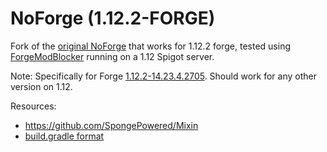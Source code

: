 # NoForge (1.12.2-FORGE)

Fork of the [original NoForge](https://git.liquidbounce.net/CCBlueX/NoForge) that
works for 1.12.2 forge, tested using [ForgeModBlocker](https://www.spigotmc.org/resources/forgemodblocker.45220) running
on a 1.12 Spigot server.

Note: Specifically for Forge [1.12.2-14.23.4.2705](https://files.minecraftforge.net). 
Should work for any other version on 1.12.

Resources:
- https://github.com/SpongePowered/Mixin
- [build.gradle format](https://github.com/Choonster-Minecraft-Mods/TestMod3/blob/97c54505d9b62ea8b3a19c37d9ceb55f209eb2b1/build.gradle#L55-L69)